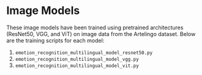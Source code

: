 # Image Models

These image models have been trained using pretrained architectures (ResNet50, VGG, and ViT) on image data from the Artelingo dataset. Below are the training scripts for each model:

1. `emotion_recognition_multilingual_model_resnet50.py`
2. `emotion_recognition_multilingual_model_vgg.py`
3. `emotion_recognition_multilingual_model_vit.py`

